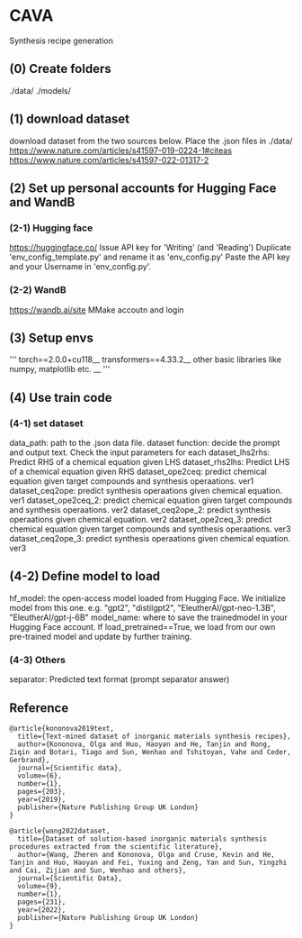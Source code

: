 # CAVA
Synthesis recipe generation

## (0) Create folders
./data/
./models/

## (1) download dataset
download dataset from the two sources below. Place the .json files in ./data/
https://www.nature.com/articles/s41597-019-0224-1#citeas
https://www.nature.com/articles/s41597-022-01317-2


## (2) Set up personal accounts for Hugging Face and WandB
### (2-1) Hugging face
https://huggingface.co/
Issue API key for 'Writing' (and 'Reading')
Duplicate 'env_config_template.py' and rename it as 'env_config.py'
Paste the API key and your Username in 'env_config.py'. 

### (2-2) WandB
https://wandb.ai/site
MMake accoutn and login

## (3) Setup envs
'''
torch==2.0.0+cu118__
transformers==4.33.2__
other basic libraries like numpy, matplotlib etc. __
'''

## (4) Use train code
### (4-1) set dataset 
data_path: path to the .json data file. 
dataset function: decide the prompt and output text. Check the input parameters for each 
dataset_lhs2rhs: Predict RHS of a chemical equation given LHS
dataset_rhs2lhs: Predict LHS of a chemical equation given RHS
dataset_ope2ceq: predict chemical equation given target compounds and synthesis operaations. ver1
dataset_ceq2ope: predict synthesis operaations given chemical equation. ver1
dataset_ope2ceq_2: predict chemical equation given target compounds and synthesis operaations. ver2
dataset_ceq2ope_2: predict synthesis operaations given chemical equation. ver2
dataset_ope2ceq_3: predict chemical equation given target compounds and synthesis operaations. ver3
dataset_ceq2ope_3: predict synthesis operaations given chemical equation. ver3

## (4-2) Define model to load
hf_model: the open-access model loaded from Hugging Face. We initialize model from this one. 
e.g. "gpt2", "distilgpt2", "EleutherAI/gpt-neo-1.3B", "EleutherAI/gpt-j-6B" 
model_name: where to save the trainedmodel in your Hugging Face account. If load_pretrained==True, we load from our own pre-trained model and update by further training. 


### (4-3) Others
separator: Predicted text format (prompt separator answer)


## Reference
```
@article{kononova2019text,
  title={Text-mined dataset of inorganic materials synthesis recipes},
  author={Kononova, Olga and Huo, Haoyan and He, Tanjin and Rong, Ziqin and Botari, Tiago and Sun, Wenhao and Tshitoyan, Vahe and Ceder, Gerbrand},
  journal={Scientific data},
  volume={6},
  number={1},
  pages={203},
  year={2019},
  publisher={Nature Publishing Group UK London}
}

@article{wang2022dataset,
  title={Dataset of solution-based inorganic materials synthesis procedures extracted from the scientific literature},
  author={Wang, Zheren and Kononova, Olga and Cruse, Kevin and He, Tanjin and Huo, Haoyan and Fei, Yuxing and Zeng, Yan and Sun, Yingzhi and Cai, Zijian and Sun, Wenhao and others},
  journal={Scientific Data},
  volume={9},
  number={1},
  pages={231},
  year={2022},
  publisher={Nature Publishing Group UK London}
}
```